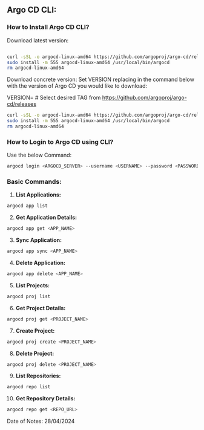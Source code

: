 ## Argo CD CLI:

### How to Install Argo CD CLI?

Download latest version:

```bash

curl -sSL -o argocd-linux-amd64 https://github.com/argoproj/argo-cd/releases/latest/download/argocd-linux-amd64
sudo install -m 555 argocd-linux-amd64 /usr/local/bin/argocd
rm argocd-linux-amd64
```

Download concrete version:
Set VERSION replacing <TAG> in the command below with the version of Argo CD you would like to download:<br>

VERSION=<TAG> # Select desired TAG from https://github.com/argoproj/argo-cd/releases

```bash
curl -sSL -o argocd-linux-amd64 https://github.com/argoproj/argo-cd/releases/download/$VERSION/argocd-linux-amd64
sudo install -m 555 argocd-linux-amd64 /usr/local/bin/argocd
rm argocd-linux-amd64
```

### How to Login to Argo CD using CLI?

Use the below Command:

```bash
argocd login <ARGOCD_SERVER> --username <USERNAME> --password <PASSWORD>
```

### Basic Commands:

1. **List Applications:**

```bash
argocd app list
```

2. **Get Application Details:**

```bash
argocd app get <APP_NAME>
```

3. **Sync Application:**

```bash
argocd app sync <APP_NAME>
```

4. **Delete Application:**

```bash
argocd app delete <APP_NAME>
```

5. **List Projects:**

```bash
argocd proj list
```

6. **Get Project Details:**

```bash
argocd proj get <PROJECT_NAME>
```

7. **Create Project:**

```bash
argocd proj create <PROJECT_NAME>
```

8. **Delete Project:**

```bash
argocd proj delete <PROJECT_NAME>
```

9. **List Repositories:**

```bash
argocd repo list
```

10. **Get Repository Details:**

```bash
argocd repo get <REPO_URL>
```

Date of Notes: 28/04/2024